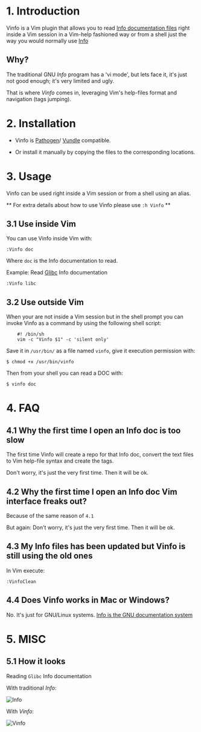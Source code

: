 # 1. Introduction

Vinfo is a Vim plugin that allows you to read
[Info documentation files](http://www.gnu.org/software/texinfo/)
right inside a Vim session in a Vim-help fashioned way or from a shell just the
way you would normally use [Info](http://www.gnu.org/software/texinfo/manual/info/info.html#Top)


## Why?

The traditional GNU *Info* program has a 'vi mode', but lets face it, it's just
not good enough; it's very limited and ugly.

That is where *Vinfo* comes in, leveraging Vim's help-files format and
navigation (tags jumping).



# 2. Installation

- Vinfo is [Pathogen](https://github.com/tpope/vim-pathogen)/
[Vundle](https://github.com/gmarik/Vundle.vim) compatible.

- Or install it manually by copying the files to the corresponding locations.



# 3. Usage

Vinfo can be used right inside a Vim session or from a shell using an alias.

** For extra details about how to use Vinfo please use `:h Vinfo` **


## 3.1 Use inside Vim

You can use Vinfo inside Vim with:

    :Vinfo doc

Where `doc` is the Info documentation to read.

Example:
Read [Glibc](http://www.gnu.org/software/libc/) Info documentation

    :Vinfo libc



## 3.2 Use outside Vim

When your are not inside a Vim session but in the shell prompt you can invoke
Vinfo as a command by using the following shell script:

        #! /bin/sh
        vim -c "Vinfo $1" -c 'silent only'

Save it in `/usr/bin/` as a file named `vinfo`, give it execution
permission with:

    $ chmod +x /usr/bin/vinfo

Then from your shell you can read a DOC with:

    $ vinfo doc



# 4. FAQ

## 4.1 Why the first time I open an Info doc is too slow

The first time Vinfo will create a repo for that Info doc, convert the text
files to Vim help-file syntax and create the tags.

Don't worry, it's just the very first time. Then it will be ok.


## 4.2 Why the first time I open an Info doc Vim interface freaks out?

Because of the same reason of `4.1`

But again: Don't worry, it's just the very first time. Then it will be ok.


## 4.3 My Info files has been updated but Vinfo is still using the old ones

In Vim execute:

    :VinfoClean


## 4.4 Does Vinfo works in Mac or Windows?

No. It's just for GNU/Linux systems.
[Info is the GNU documentation system](http://www.gnu.org/software/texinfo/manual/info/info.html)



# 5. MISC

## 5.1 How it looks

Reading `Glibc` Info documentation


With traditional *Info*:

![Info](http://i.imgur.com/tDvvj6r.png)


With *Vinfo*:

![Vinfo](http://i.imgur.com/eJCf9K2.png)

